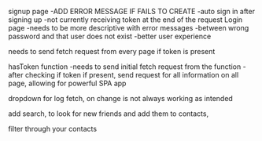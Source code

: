 <!-- Create a function that checks for token -->
<!-- -Extract out and call function in each location ( repeated 6 times so far ) -->

signup page
  -ADD ERROR MESSAGE IF FAILS TO CREATE
  -auto sign in after signing up
  -not currently receiving token at the end of the request
Login page
  -needs to be more descriptive with error messages
    -between wrong password and that user does not exist
    -better user experience

needs to send fetch request from every page if token is present

hasToken function
  -needs to send initial fetch request from the function
  -after checking if token if present, send request for all information on all page, allowing for powerful SPA app

dropdown for log fetch, on change is not always working as intended

add search, to look for new friends and add them
to contacts,

filter through your contacts
